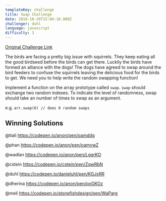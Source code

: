 ```yaml
---
templateKey: challenge
title: Swap Challenge
date: 2018-10-26T15:04:10.000Z
challenger: duhl
language: javascript
difficulty: 3
---
```


<p>
	<a href="https://codepen.io/WayfairFrontend/pen/pxGPKz/" target="_blank">
  		Original Challenge Link
	</a>
</p>

The birds are facing a pretty big issue with squirrels. They keep eating all the good birdseed before the birds can get there. Luckily the birds have formed an alliance with the dogs! The dogs have agreed to swap around the bird feeders to confuse the squirrels leaving the delicious food for the birds to get. We need you to help write the random swapping function!

Implement a function on the array prototype called `swap`. `swap` should exchange two random indexes. To indicate the level of randomness, swap should take an number of times to swap as an argument.

e.g. `arr.swap(6) // does 6 random swaps`

## Winning Solutions

@tiali https://codepen.io/anon/pen/oamddg

@phan https://codepen.io/anon/pen/oamywZ

@wadlan https://codepen.io/anon/pen/LgqrKO

@cstein https://codepen.io/cstein/pen/ZqwRbN

@duhl https://codepen.io/danieluhl/pen/KGJxRR

@dherina https://codepen.io/anon/pen/pxGKOz

@meli https://codepen.io/stonefishdesign/pen/WaParg
